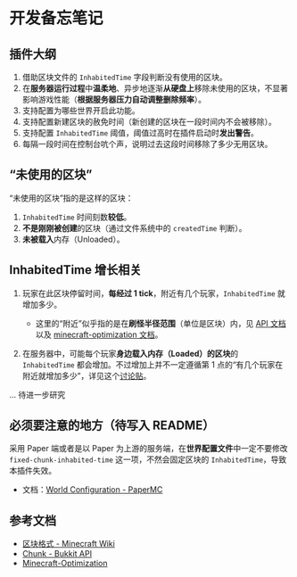 # 开发备忘笔记 

## 插件大纲

1. 借助区块文件的 `InhabitedTime` 字段判断没有使用的区块。
2. 在**服务器运行过程**中**温柔地**、异步地逐渐**从硬盘上**移除未使用的区块，不显著影响游戏性能（**根据服务器压力自动调整删除频率**）。
3. 支持配置为哪些世界开启此功能。
4. 支持配置新建区块的赦免时间（新创建的区块在一段时间内不会被移除）。
5. 支持配置 `InhabitedTime` 阈值，阈值过高时在插件启动时**发出警告**。
6. 每隔一段时间在控制台吭个声，说明过去这段时间移除了多少无用区块。

## “未使用的区块”

“未使用的区块”指的是这样的区块：  

1. `InhabitedTime` 时间刻数**较低**。  
2. **不是刚刚被创建**的区块（通过文件系统中的 `createdTime` 判断）。  
3. **未被载入**内存（Unloaded）。  

## InhabitedTime 增长相关

1. 玩家在此区块停留时间，**每经过 1 tick**，附近有几个玩家，`InhabitedTime` 就增加多少。
   - 这里的“附近”似乎指的是在**刷怪半径范围**（单位是区块）内，见 [API 文档](https://bukkit.windit.net/javadoc/org/bukkit/Chunk.html#getInhabitedTime())以及 [minecraft-optimization 文档](https://github.com/YouHaveTrouble/minecraft-optimization?tab=readme-ov-file#mob-spawn-range)。   

2. 在服务器中，可能每个玩家**身边载入内存（Loaded）的区块**的 `InhabitedTime` 都会增加。不过增加上并不一定遵循第 1 点的“有几个玩家在附近就增加多少”，详见这个[讨论贴](https://www.spigotmc.org/threads/chunk-inhabited-time-increase-unexpectedly.580847/)。  

... 待进一步研究  

## 必须要注意的地方（待写入 README）

采用 Paper 端或者是以 Paper 为上游的服务端，在**世界配置文件**中一定不要修改 `fixed-chunk-inhabited-time` 这一项，不然会固定区块的 `InhabitedTime`，导致本插件失效。  

* 文档：[World Configuration - PaperMC](https://docs.papermc.io/paper/reference/world-configuration#chunks_fixed_chunk_inhabited_time)  

## 参考文档

* [区块格式 - Minecraft Wiki](https://wiki.biligame.com/mc/%E5%8C%BA%E5%9D%97%E6%A0%BC%E5%BC%8F)  
* [Chunk - Bukkit API](https://bukkit.windit.net/javadoc/org/bukkit/Chunk.html)  
* [Minecraft-Optimization](https://github.com/YouHaveTrouble/minecraft-optimization?tab=readme-ov-file)  